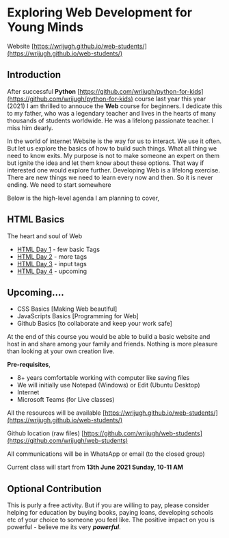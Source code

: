 # Exploring Web Development for Young Minds

Website [https://wrijugh.github.io/web-students/](https://wrijugh.github.io/web-students/)

## Introduction

After successful **Python** [https://github.com/wrijugh/python-for-kids](https://github.com/wrijugh/python-for-kids) course last year this year (2021) I am thrilled to annouce the **Web** course for beginners. I dedicate this to my father, who was a legendary teacher and lives in the hearts of many thousands of students worldwide. He was a lifelong passionate teacher. I miss him dearly.

In the world of internet Website is the way for us to interact. We use it often. But let us explore the basics of how to build such things. What all thing we need to know exits. My purpose is not to make someone an expert on them but ignite the idea and let them know about these options. That way if interested one would explore further. Developing Web is a lifelong exercise. There are new things we need to learn every now and then. So it is never ending. We need to start somewhere

Below is the high-level agenda I am planning to cover,

## HTML Basics

The heart and soul of Web

- [HTML Day 1](html/00-html-day-01.md) - few basic Tags
- [HTML Day 2]() - more tags
- [HTML Day 3]() - input tags
- [HTML Day 4]() - upcoming

## Upcoming.... 

- CSS Basics [Making Web beautiful]
- JavaScripts Basics [Programming for Web]
- Github Basics [to collaborate and keep your work safe]

At the end of this course you would be able to build a basic website and host in and share among your family and friends. Nothing is more pleasure than looking at your own creation live.

**Pre-requisites**,

- 8+ years comfortable working with computer like saving files
- We will initially use Notepad (Windows) or Edit (Ubuntu Desktop)
- Internet
- Microsoft Teams (for Live classes)

All the resources will be available [https://wrijugh.github.io/web-students/](https://wrijugh.github.io/web-students/)

Github location (raw files) [https://github.com/wrijugh/web-students](https://github.com/wrijugh/web-students)

All communications will be in WhatsApp or email (to the closed group)
<!-- Join https://chat.whatsapp.com/GgwxcUN8x5YCFQWJ2Rd6jv -->

Current class will start from **13th June 2021 Sunday, 10-11 AM**

## Optional Contribution

This is purly a free activity. But if you are willing to pay, please consider helping for education by buying books, paying loans, developing schools etc of your choice to someone you feel like. The positive impact on you is powerful - believe me its very ***powerful***.
